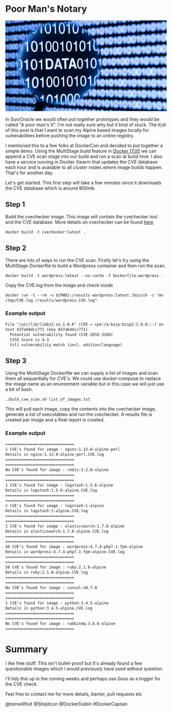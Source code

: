 # Poor Man's Notary

![data](img/data.jpg)

In Sun/Oracle we would often put together prototypes and they would be called "A poor man's X".  I'm not really sure why but it kind of stuck.  The tl;dr of this post is that I want to scan my Alpine based images locally for vulnerabilities before pushing the image to an online registry.

I mentioned this to a few folks at DockerCon and decided to put together a simple demo.  Using the MultiStage build feature in [Docker 17.05](https://docs.docker.com/engine/userguide/eng-image/multistage-build/) we can append a CVE scan stage into our build and run a scan at build time.  I also have a service running in Docker Swarm that updates the CVE database each hour and is available to all cluster nodes where image builds happen. That's for another day.

Let's get started. This first step will take a few minutes since it downloads the CVE database which is around 800mb.

## Step 1

Build the cvechecker image. This image will contain the cvechecker tool and the CVE database. More details on cvechecker can be found [here](https://github.com/sjvermeu/cvechecker/)

```
docker build -t cvechecker:latest .

```

## Step 2

There are lots of ways to run the CVE scan. Firstly let's try using the MultiStage Dockerfile to build a Wordpress container and then run the scan.

```
docker build -t wordpress:latest --no-cache -f Dockerfile.wordpress .

```

Copy the CVE.log from the image and check inside

```
docker run -t --rm -v ${PWD}:/results wordpress:latest /bin/sh -c "mv /tmp/CVE.log /results/wordpress.CVE.log"
```

### Example output

```
File "/usr/lib/libbz2.so.1.0.6" (CPE = cpe:/a:bzip:bzip2:1.0.6:::) on host 837a64dcc771 (key 837a64dcc771)
  Potential vulnerability found (CVE-2016-3189)
  CVSS Score is 4.3
  Full vulnerability match (incl. edition/language)

```

## Step 3

Using the MultiStage Dockerfile we can supply a list of images and scan them all sequentially for CVE's.  We could use docker-compose to replace the image name as an environment variable but in this case we will just use a bit of bash.

```
./bulk_cve_scan.sh list_of_images.txt

```

This will pull each image, copy the contents into the cvechecker image, generate a list of executables and run the cvechecker. A results file is created per image and a final report is created.

### Example output

```
==============================
1 CVE's found for image : nginx:1.13.0-alpine-perl 
Details in nginx:1.13.0-alpine-perl.CVE.log
==============================
==============================
No CVE's found for image : redis:3.2.8-alpine 
==============================
==============================
1 CVE's found for image : logstash:1.5.6-alpine 
Details in logstash:1.5.6-alpine.CVE.log
==============================
==============================
1 CVE's found for image : logstash:1-alpine 
Details in logstash:1-alpine.CVE.log
==============================
==============================
1 CVE's found for image : elasticsearch:1.7.6-alpine 
Details in elasticsearch:1.7.6-alpine.CVE.log
==============================
==============================
46 CVE's found for image : wordpress:4.7.4-php7.1-fpm-alpine 
Details in wordpress:4.7.4-php7.1-fpm-alpine.CVE.log
==============================
==============================
56 CVE's found for image : ruby:2.1.8-alpine 
Details in ruby:2.1.8-alpine.CVE.log
==============================
==============================
No CVE's found for image : consul:v0.7.0 
==============================
==============================
1 CVE's found for image : python:3.4.5-alpine 
Details in python:3.4.5-alpine.CVE.log
==============================
==============================
No CVE's found for image : rabbitmq:3.6.6-alpine 
==============================

```

# Summary

I like free stuff. This isn't bullet-proof but it's already found a few questionable images which I would previously have used without question.

I'll tidy this up in the coming weeks and perhaps use Goss as a trigger for the CVE check.

Feel free to contact me for more details, banter, pull requests etc

@tomwillfixit @Shipitcon @DockerDublin #DockerCaptain


